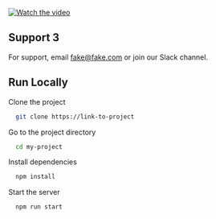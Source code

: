 [![Watch the video](https://img.youtube.com/vi/KdBwnjDa_8Y/hqdefault.jpg)](<https://youtu.be/KdBwnjDa_8Y>)  

## Support 3

For support, email fake@fake.com or join our Slack channel.

## Run Locally

Clone the project

```bash
  git clone https://link-to-project
```

Go to the project directory

```bash
  cd my-project
```

Install dependencies

```bash
  npm install
```

Start the server

```bash
  npm run start
```
